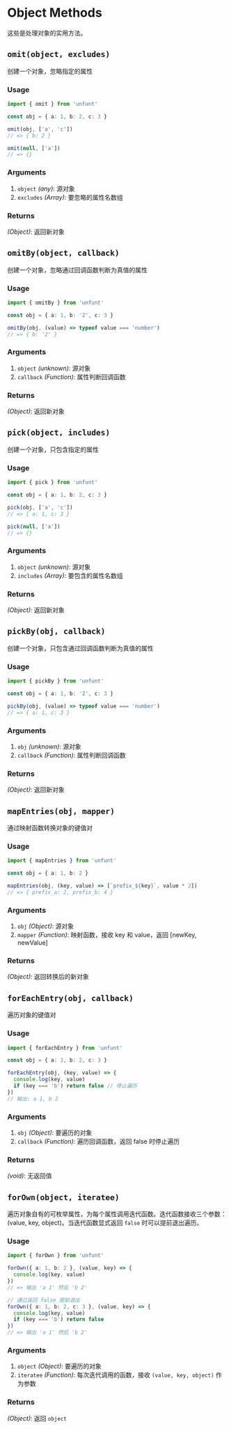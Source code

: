 # Object Methods

这些是处理对象的实用方法。

## `omit(object, excludes)`

创建一个对象，忽略指定的属性

### Usage

```ts
import { omit } from 'unfunt'

const obj = { a: 1, b: 2, c: 3 }

omit(obj, ['a', 'c'])
// => { b: 2 }

omit(null, ['a'])
// => {}
```

### Arguments

1. `object` *(any)*: 源对象
2. `excludes` *(Array)*: 要忽略的属性名数组

### Returns

*(Object)*: 返回新对象

## `omitBy(object, callback)`

创建一个对象，忽略通过回调函数判断为真值的属性

### Usage

```ts
import { omitBy } from 'unfunt'

const obj = { a: 1, b: '2', c: 3 }

omitBy(obj, (value) => typeof value === 'number')
// => { b: '2' }
```

### Arguments

1. `object` *(unknown)*: 源对象
2. `callback` *(Function)*: 属性判断回调函数

### Returns

*(Object)*: 返回新对象

## `pick(object, includes)`

创建一个对象，只包含指定的属性

### Usage

```ts
import { pick } from 'unfunt'

const obj = { a: 1, b: 2, c: 3 }

pick(obj, ['a', 'c'])
// => { a: 1, c: 3 }

pick(null, ['a'])
// => {}
```

### Arguments

1. `object` *(unknown)*: 源对象
2. `includes` *(Array)*: 要包含的属性名数组

### Returns

*(Object)*: 返回新对象

## `pickBy(obj, callback)`

创建一个对象，只包含通过回调函数判断为真值的属性

### Usage

```ts
import { pickBy } from 'unfunt'

const obj = { a: 1, b: '2', c: 3 }

pickBy(obj, (value) => typeof value === 'number')
// => { a: 1, c: 3 }
```

### Arguments

1. `obj` *(unknown)*: 源对象
2. `callback` *(Function)*: 属性判断回调函数

### Returns

*(Object)*: 返回新对象

## `mapEntries(obj, mapper)`

通过映射函数转换对象的键值对

### Usage

```ts
import { mapEntries } from 'unfunt'

const obj = { a: 1, b: 2 }

mapEntries(obj, (key, value) => [`prefix_${key}`, value * 2])
// => { prefix_a: 2, prefix_b: 4 }
```

### Arguments

1. `obj` *(Object)*: 源对象
2. `mapper` *(Function)*: 映射函数，接收 key 和 value，返回 [newKey, newValue]

### Returns

*(Object)*: 返回转换后的新对象

## `forEachEntry(obj, callback)`

遍历对象的键值对

### Usage

```ts
import { forEachEntry } from 'unfunt'

const obj = { a: 1, b: 2, c: 3 }

forEachEntry(obj, (key, value) => {
  console.log(key, value)
  if (key === 'b') return false // 停止遍历
})
// 输出: a 1, b 2
```

### Arguments

1. `obj` *(Object)*: 要遍历的对象
2. `callback` *(Function)*: 遍历回调函数，返回 false 时停止遍历

### Returns

*(void)*: 无返回值

## `forOwn(object, iteratee)`

遍历对象自有的可枚举属性，为每个属性调用迭代函数。迭代函数接收三个参数：(value, key, object)。当迭代函数显式返回 `false` 时可以提前退出遍历。

### Usage

```ts
import { forOwn } from 'unfunt'

forOwn({ a: 1, b: 2 }, (value, key) => {
  console.log(key, value)
})
// => 输出 'a 1' 然后 'b 2'

// 通过返回 false 提前退出
forOwn({ a: 1, b: 2, c: 3 }, (value, key) => {
  console.log(key, value)
  if (key === 'b') return false
})
// => 输出 'a 1' 然后 'b 2'
```

### Arguments

1. `object` *(Object)*: 要遍历的对象
2. `iteratee` *(Function)*: 每次迭代调用的函数，接收 `(value, key, object)` 作为参数

### Returns

*(Object)*: 返回 `object`